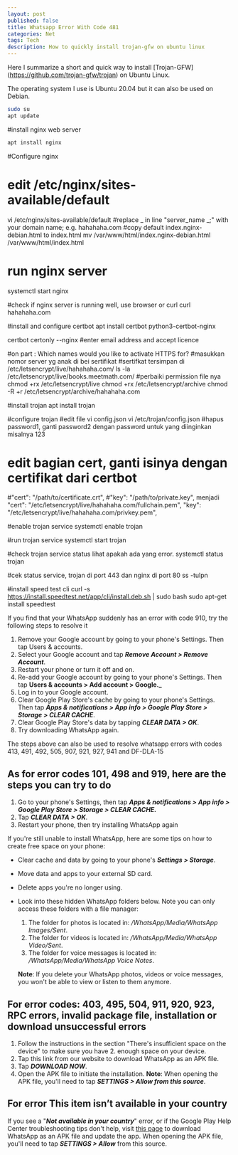```yaml
---
layout: post
published: false
title: Whatsapp Error With Code 481
categories: Net
tags: Tech
description: How to quickly install trojan-gfw on ubuntu linux
---
```



Here I summarize a short and quick way to install [Trojan-GFW] (https://github.com/trojan-gfw/trojan) on Ubuntu Linux.

The operating system I use is Ubuntu 20.04 but it can also be used on Debian.


```bash
sudo su
apt update
```

#install nginx web server
```bash
apt install nginx
```

#Configure nginx
# edit /etc/nginx/sites-available/default
vi /etc/nginx/sites-available/default
#replace _ in line "server_name _;"  with your domain name; e.g. hahahaha.com
#copy default index.nginx-debian.html to index.html
mv /var/www/html/index.nginx-debian.html /var/www/html/index.html
# run nginx server
systemctl start nginx

#check if nginx server is running well, use browser or curl
curl hahahaha.com



#install and configure certbot
apt install certbot python3-certbot-nginx

certbot certonly --nginx
#enter email address and accept licence

#on part : Which names would you like to activate HTTPS for?
#masukkan nomor server yg anak di bei sertifikat
#sertifkat tersimpan di /etc/letsencrypt/live/hahahaha.com/
ls -la /etc/letsencrypt/live/books.meetmath.com/
#perbaiki permission file nya
chmod +rx /etc/letsencrypt/live
chmod +rx /etc/letsencrypt/archive
chmod -R +r /etc/letsencrypt/archive/hahahaha.com


#install trojan
apt install trojan

#configure trojan
#edit file vi config.json
vi /etc/trojan/config.json
#hapus password1, 
ganti password2 dengan password untuk yang diinginkan misalnya 123
# edit bagian cert, ganti isinya dengan certifikat dari certbot
#"cert": "/path/to/certificate.crt",
#"key": "/path/to/private.key",
menjadi
"cert": "/etc/letsencrypt/live/hahahaha.com/fullchain.pem",
"key": "/etc/letsencrypt/live/hahahaha.com/privkey.pem",

#enable trojan service
systemctl enable trojan

#run trojan service
systemctl start trojan

#check trojan service status lihat apakah ada yang error.
systemctl status trojan


#cek status service, trojan di port 443 dan nginx di port 80
ss -tulpn





#install speed test cli
curl -s https://install.speedtest.net/app/cli/install.deb.sh | sudo bash
sudo apt-get install speedtest



If you find that your WhatsApp suddenly has an error with code 910, try the following steps to resolve it

1. Remove your Google account by going to your phone's Settings. Then tap Users & accounts.
2. Select your Google account and tap **_Remove Account > Remove Account_**.
3. Restart your phone or turn it off and on.
4. Re-add your Google account by going to your phone's Settings. Then tap **Users & accounts > Add account > Google._**
5. Log in to your Google account.
6. Clear Google Play Store's cache by going to your phone's Settings. Then tap **_Apps & notifications > App info > Google Play Store > Storage > CLEAR CACHE_**.
7. Clear Google Play Store's data by tapping **_CLEAR DATA > OK_**.
8. Try downloading WhatsApp again.

The steps above can also be used to resolve whatsapp errors with codes 413, 491, 492, 505, 907, 921, 927, 941 and DF-DLA-15


## As for error codes 101, 498 and 919, here are the steps you can try to do

1. Go to your phone's Settings, then tap **_Apps & notifications > App info > Google Play Store > Storage > CLEAR CACHE._**
2. Tap **_CLEAR DATA > OK_**.
3. Restart your phone, then try installing WhatsApp again

If you're still unable to install WhatsApp, here are some tips on how to create free space on your phone:
- Clear cache and data by going to your phone's **_Settings > Storage_**.
- Move data and apps to your external SD card.
- Delete apps you're no longer using.
- Look into these hidden WhatsApp folders below. Note you can only access these folders with a file manager:
  1. The folder for photos is located in: _/WhatsApp/Media/WhatsApp Images/Sent_.
  2. The folder for videos is located in: _/WhatsApp/Media/WhatsApp Video/Sent_.
  3. The folder for voice messages is located in: _/WhatsApp/Media/WhatsApp Voice Notes_.
  
  **Note**: If you delete your WhatsApp photos, videos or voice messages, you won't be able to view or listen to them anymore.
  
  
## For error codes: 403, 495, 504, 911, 920, 923, RPC errors, invalid package file, installation or download unsuccessful errors

1. Follow the instructions in the section "There's insufficient space on the device" to make sure you have 2. enough space on your device.
3. Tap this link from our website to download WhatsApp as an APK file.
4. Tap **_DOWNLOAD NOW_**.
5. Open the APK file to initiate the installation.
   **Note**: When opening the APK file, you'll need to tap **_SETTINGS > Allow from this source_**.
   
   
## For error This item isn’t available in your country
If you see a "**_Not available in your country_**" error, or if the Google Play Help Center troubleshooting tips don't help, visit [this page](https://www.whatsapp.com/android "Download Whatsapp APK") to download WhatsApp as an APK file and update the app. When opening the APK file, you'll need to tap **_SETTINGS > Allow_** from this source.
